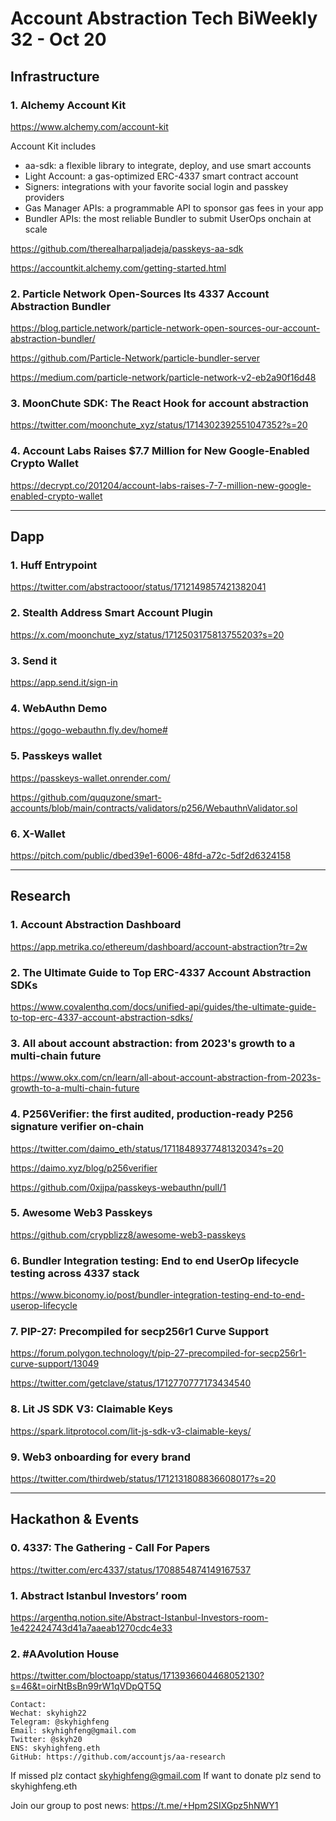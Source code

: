 # Account Abstraction Tech BiWeekly 32 - Oct 20


## Infrastructure

### 1.  Alchemy Account Kit

https://www.alchemy.com/account-kit

Account Kit includes
- aa-sdk: a flexible library to integrate, deploy, and use smart accounts
- Light Account: a gas-optimized ERC-4337 smart contract account
- Signers: integrations with your favorite social login and passkey providers
- Gas Manager APIs: a programmable API to sponsor gas fees in your app
- Bundler APIs: the most reliable Bundler to submit UserOps onchain at scale

https://github.com/therealharpaljadeja/passkeys-aa-sdk

https://accountkit.alchemy.com/getting-started.html

### 2. Particle Network Open-Sources Its 4337 Account Abstraction Bundler

https://blog.particle.network/particle-network-open-sources-our-account-abstraction-bundler/

https://github.com/Particle-Network/particle-bundler-server

https://medium.com/particle-network/particle-network-v2-eb2a90f16d48


### 3. MoonChute SDK: The React Hook for account abstraction

https://twitter.com/moonchute_xyz/status/1714302392551047352?s=20

### 4. Account Labs Raises $7.7 Million for New Google-Enabled Crypto Wallet

https://decrypt.co/201204/account-labs-raises-7-7-million-new-google-enabled-crypto-wallet


---

## Dapp

### 1. Huff Entrypoint

https://twitter.com/abstractooor/status/1712149857421382041

### 2. Stealth Address Smart Account Plugin

https://x.com/moonchute_xyz/status/1712503175813755203?s=20

### 3. Send it

https://app.send.it/sign-in

### 4. WebAuthn Demo

https://gogo-webauthn.fly.dev/home#

### 5. Passkeys wallet

https://passkeys-wallet.onrender.com/

https://github.com/ququzone/smart-accounts/blob/main/contracts/validators/p256/WebauthnValidator.sol

### 6. X-Wallet

https://pitch.com/public/dbed39e1-6006-48fd-a72c-5df2d6324158

---
## Research

### 1. Account Abstraction Dashboard

https://app.metrika.co/ethereum/dashboard/account-abstraction?tr=2w

### 2. The Ultimate Guide to Top ERC-4337 Account Abstraction SDKs

https://www.covalenthq.com/docs/unified-api/guides/the-ultimate-guide-to-top-erc-4337-account-abstraction-sdks/

### 3. All about account abstraction: from 2023's growth to a multi-chain future

https://www.okx.com/cn/learn/all-about-account-abstraction-from-2023s-growth-to-a-multi-chain-future

### 4. P256Verifier: the first audited, production-ready P256 signature verifier on-chain

https://twitter.com/daimo_eth/status/1711848937748132034?s=20

https://daimo.xyz/blog/p256verifier

https://github.com/0xjjpa/passkeys-webauthn/pull/1

### 5. Awesome Web3 Passkeys

https://github.com/crypblizz8/awesome-web3-passkeys

### 6. Bundler Integration testing: End to end UserOp lifecycle testing across 4337 stack

https://www.biconomy.io/post/bundler-integration-testing-end-to-end-userop-lifecycle

### 7. PIP-27: Precompiled for secp256r1 Curve Support

https://forum.polygon.technology/t/pip-27-precompiled-for-secp256r1-curve-support/13049

https://twitter.com/getclave/status/1712770777173434540

### 8. Lit JS SDK V3: Claimable Keys

https://spark.litprotocol.com/lit-js-sdk-v3-claimable-keys/

### 9. Web3 onboarding for every brand

https://twitter.com/thirdweb/status/1712131808836608017?s=20

---
## Hackathon & Events

### 0. 4337: The Gathering - Call For Papers

https://twitter.com/erc4337/status/1708854874149167537

### 1. Abstract Istanbul Investors’ room

https://argenthq.notion.site/Abstract-Istanbul-Investors-room-1e422424743d41a7aaeab1270cdc4e33

### 2. #AAvolution House

https://twitter.com/bloctoapp/status/1713936604468052130?s=46&t=oirNtBsBn99rW1qVDpQT5Q

```
Contact:
Wechat: skyhigh22
Telegram: @skyhighfeng
Email: skyhighfeng@gmail.com
Twitter: @skyh20
ENS: skyhighfeng.eth
GitHub: https://github.com/accountjs/aa-research
```

If missed plz contact skyhighfeng@gmail.com
If want to donate plz send to skyhighfeng.eth

Join our group to post news: https://t.me/+Hpm2SIXGpz5hNWY1